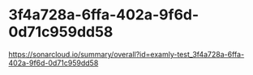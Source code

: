 # 3f4a728a-6ffa-402a-9f6d-0d71c959dd58
https://sonarcloud.io/summary/overall?id=examly-test_3f4a728a-6ffa-402a-9f6d-0d71c959dd58
